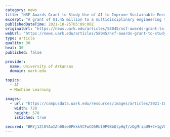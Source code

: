 ```yaml
---
category: news
title: "NSF Awards Grant to Study Use of AI to Improve Sustainable Energy Infrastructure Network"
excerpt: "A grant of $1.45 million to a multidisciplinary engineering team will allow investigation into the potential of artificial intelligence as a driving force for changes to critical infrastructures and industries."
publishedDateTime: 2021-10-25T05:09:00Z
originalUrl: "https://news.uark.edu/articles/58045/nsf-awards-grant-to-study-use-of-ai-to-improve-sustainable-energy-infrastructure-network"
webUrl: "https://news.uark.edu/articles/58045/nsf-awards-grant-to-study-use-of-ai-to-improve-sustainable-energy-infrastructure-network"
type: article
quality: 30
heat: 30
published: false

provider:
  name: University of Arkansas
  domain: uark.edu

topics:
  - AI
  - Machine Learning

images:
  - url: "https://campusdata.uark.edu/resources/images/articles/2021-10-21_10-40-06-AMEPSCoRResearchTeam2021.jpg"
    width: 720
    height: 570
    isCached: true

secured: "BRYj1Zl0YAoIAh00sw0PkkkVCFwCO5Rb19P9BbQlpHqT/zOgMripU9+4+1gVGDktIC4j2TH+PTohLZkF1u+jcqILsl6Xnnsn2jT1OEe5iONqh7o+yq8Mk50sZG6eY8/kyNLhWf9Pv7q2/3uHNTeLZJGfmNw1QYn1OREJRDxh90hmQovHEO7EpAZsrOo9YbBwnHnB/aPHmhkic+qKYACgUBt8UGz5o2ArkPmkaC10O/OtwqxRKUqsdBOCTFfqWlJYQvpv5Mm06dJQ9iPS5Y1bYcthb82++m8QbA3wB8sjvzSM0QYIFJn6OGgBMr2gkzQ6QbfWjFynwxlD2Ex/4yR9ywvXcTLAyZugjtXK/7/4jzc=;IPMpoHqi0TRIvkCd4tPORQ=="
---
```


